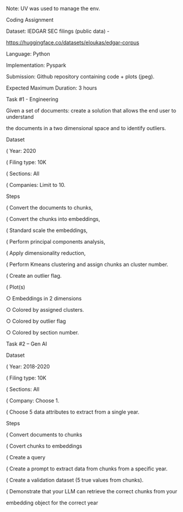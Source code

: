 Note: 
    UV was used to manage the env.

Coding Assignment

 

Dataset: IEDGAR SEC filings (public data) -

https://huggingface.co/datasets/eloukas/edgar-corpus

Language: Python

Implementation: Pyspark

Submission: Github repository containing code + plots (jpeg).

Expected Maximum Duration: 3 hours

 

Task #1 - Engineering

Given a set of documents: create a solution that allows the end user to understand

the documents in a two dimensional space and to identify outliers.

Dataset

( Year: 2020

( Filing type: 10K

( Sections: All

( Companies: Limit to 10.

Steps

( Convert the documents to chunks,

( Convert the chunks into embeddings,

( Standard scale the embeddings,

( Perform principal components analysis,

( Apply dimensionality reduction,

( Perform Kmeans clustering and assign chunks an cluster number.

( Create an outlier flag.

( Plot(s)

○ Embeddings in 2 dimensions

○ Colored by assigned clusters.

○ Colored by outlier flag

○ Colored by section number.

 

Task #2 – Gen AI

Dataset

( Year: 2018-2020

( Filing type: 10K

( Sections: All

( Company: Choose 1.

( Choose 5 data attributes to extract from a single year.

Steps

( Convert documents to chunks

( Covert chunks to embeddings

( Create a query

( Create a prompt to extract data from chunks from a specific year.

( Create a validation dataset (5 true values from chunks).

( Demonstrate that your LLM can retrieve the correct chunks from your

embedding object for the correct year